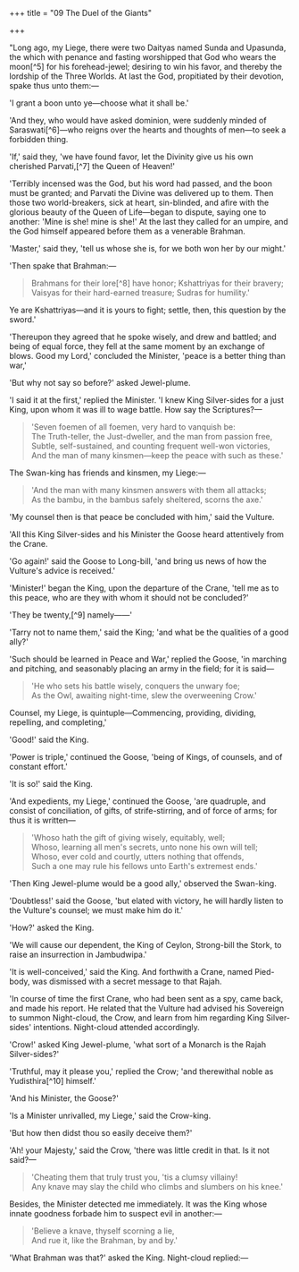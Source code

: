 +++
title = "09 The Duel of the Giants"

+++

"Long ago, my Liege, there were two Daityas named Sunda and Upasunda, the which with penance and fasting worshipped that God who wears the moon[^5] for his forehead-jewel; desiring to win his favor, and thereby the lordship of the Three Worlds. At last the God, propitiated by their devotion, spake thus unto them:—

'I grant a boon unto ye—choose what it shall be.'

'And they, who would have asked dominion, were suddenly minded of Saraswati[^6]—who reigns over the hearts and thoughts of men—to seek a forbidden thing.

'If,' said they, 'we have found favor, let the Divinity give us his own cherished Parvati,[^7] the Queen of Heaven!'

'Terribly incensed was the God, but his word had passed, and the boon must be granted; and Parvati the Divine was delivered up to them. Then those two world-breakers, sick at heart, sin-blinded, and afire with the glorious beauty of the Queen of Life—began to dispute, saying one to another: 'Mine is she! mine is she!' At the last they called for an umpire, and the God himself appeared before them as a venerable Brahman.

'Master,' said they, 'tell us whose she is, for we both won her by our might.'

'Then spake that Brahman:—

> Brahmans for their lore[^8] have honor; Kshattriyas for their bravery;  
> Vaisyas for their hard-earned treasure; Sudras for humility.'

Ye are Kshattriyas—and it is yours to fight; settle, then, this question by the sword.'

'Thereupon they agreed that he spoke wisely, and drew and battled; and being of equal force, they fell at the same moment by an exchange of blows. Good my Lord,' concluded the Minister, 'peace is a better thing than war,'

'But why not say so before?' asked Jewel-plume.

'I said it at the first,' replied the Minister. 'I knew King Silver-sides for a just King, upon whom it was ill to wage battle. How say the Scriptures?—

> 'Seven foemen of all foemen, very hard to vanquish be:  
> The Truth-teller, the Just-dweller, and the man from passion free,  
> Subtle, self-sustained, and counting frequent well-won victories,  
> And the man of many kinsmen—keep the peace with such as these.'

The Swan-king has friends and kinsmen, my Liege:—

> 'And the man with many kinsmen answers with them all attacks;  
> As the bambu, in the bambus safely sheltered, scorns the axe.'

'My counsel then is that peace be concluded with him,' said the Vulture.

'All this King Silver-sides and his Minister the Goose heard attentively from the Crane.

'Go again!' said the Goose to Long-bill, 'and bring us news of how the Vulture's advice is received.'

'Minister!' began the King, upon the departure of the Crane, 'tell me as to this peace, who are they with whom it should not be concluded?'

'They be twenty,[^9] namely——'

'Tarry not to name them,' said the King; 'and what be the qualities of a good ally?'

'Such should be learned in Peace and War,' replied the Goose, 'in marching and pitching, and seasonably placing an army in the field; for it is said—

> 'He who sets his battle wisely, conquers the unwary foe;  
> As the Owl, awaiting night-time, slew the overweening Crow.'

Counsel, my Liege, is quintuple—Commencing, providing, dividing, repelling, and completing,'

'Good!' said the King.

'Power is triple,' continued the Goose, 'being of Kings, of counsels, and of constant effort.'

'It is so!' said the King.

'And expedients, my Liege,' continued the Goose, 'are quadruple, and consist of conciliation, of gifts, of strife-stirring, and of force of arms; for thus it is written—

> 'Whoso hath the gift of giving wisely, equitably, well;  
> Whoso, learning all men's secrets, unto none his own will tell;  
> Whoso, ever cold and courtly, utters nothing that offends,  
> Such a one may rule his fellows unto Earth's extremest ends.'

'Then King Jewel-plume would be a good ally,' observed the Swan-king.

'Doubtless!' said the Goose, 'but elated with victory, he will hardly listen to the Vulture's counsel; we must make him do it.'

'How?' asked the King.

'We will cause our dependent, the King of Ceylon, Strong-bill the Stork, to raise an insurrection in Jambudwipa.'

'It is well-conceived,' said the King. And forthwith a Crane, named Pied-body, was dismissed with a secret message to that Rajah.

'In course of time the first Crane, who had been sent as a spy, came back, and made his report. He related that the Vulture had advised his Sovereign to summon Night-cloud, the Crow, and learn from him regarding King Silver-sides' intentions. Night-cloud attended accordingly.

'Crow!' asked King Jewel-plume, 'what sort of a Monarch is the Rajah Silver-sides?'

'Truthful, may it please you,' replied the Crow; 'and therewithal noble as Yudisthira[^10] himself.'

'And his Minister, the Goose?'

'Is a Minister unrivalled, my Liege,' said the Crow-king.

'But how then didst thou so easily deceive them?'

'Ah! your Majesty,' said the Crow, 'there was little credit in that. Is it not said?—

> 'Cheating them that truly trust you, 'tis a clumsy villainy!  
> Any knave may slay the child who climbs and slumbers on his knee.'

Besides, the Minister detected me immediately. It was the King whose innate goodness forbade him to suspect evil in another:—

> 'Believe a knave, thyself scorning a lie,  
> And rue it, like the Brahman, by and by.'

'What Brahman was that?' asked the King. Night-cloud replied:—  
  

